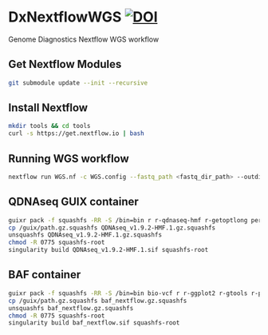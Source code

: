 # DxNextflowWGS [![DOI](https://zenodo.org/badge/DOI/10.5281/zenodo.4709755.svg)](https://doi.org/10.5281/zenodo.4709755)

Genome Diagnostics Nextflow WGS workflow

## Get Nextflow Modules
```bash
git submodule update --init --recursive
```

## Install Nextflow
```bash
mkdir tools && cd tools
curl -s https://get.nextflow.io | bash
```

## Running WGS workflow
```bash
nextflow run WGS.nf -c WGS.config --fastq_path <fastq_dir_path> --outdir <output_dir_path> --email <email> [-profile slurm|mac]
```

## QDNAseq GUIX container
```bash
guixr pack -f squashfs -RR -S /bin=bin r r-qdnaseq-hmf r-getoptlong perl bash glibc-utf8-locales tzdata coreutils procps grep sed bootstrap-binaries
cp /guix/path.gz.squashfs QDNAseq_v1.9.2-HMF.1.gz.squashfs
unsquashfs QDNAseq_v1.9.2-HMF.1.gz.squashfs
chmod -R 0775 squashfs-root
singularity build QDNAseq_v1.9.2-HMF.1.sif squashfs-root
```

## BAF container
```bash
guixr pack -f squashfs -RR -S /bin=bin bio-vcf r r-ggplot2 r-gtools r-pastecs bash glibc-utf8-locales tzdata coreutils procps grep sed bootstrap-binaries
cp /guix/path.gz.squashfs baf_nextflow.gz.squashfs
unsquashfs baf_nextflow.gz.squashfs
chmod -R 0775 squashfs-root
singularity build baf_nextflow.sif squashfs-root
```
